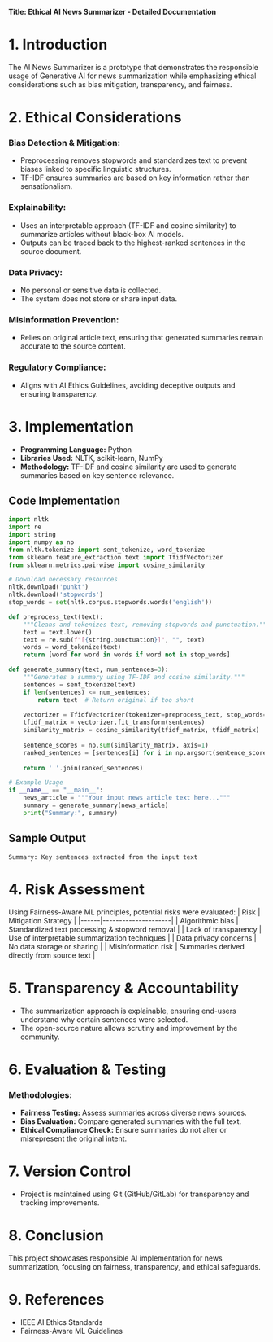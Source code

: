 **Title: Ethical AI News Summarizer - Detailed Documentation**

# 1. Introduction
The AI News Summarizer is a prototype that demonstrates the responsible usage of Generative AI for news summarization while emphasizing ethical considerations such as bias mitigation, transparency, and fairness.

# 2. Ethical Considerations
### **Bias Detection & Mitigation:**
- Preprocessing removes stopwords and standardizes text to prevent biases linked to specific linguistic structures.
- TF-IDF ensures summaries are based on key information rather than sensationalism.

### **Explainability:**
- Uses an interpretable approach (TF-IDF and cosine similarity) to summarize articles without black-box AI models.
- Outputs can be traced back to the highest-ranked sentences in the source document.

### **Data Privacy:**
- No personal or sensitive data is collected.
- The system does not store or share input data.

### **Misinformation Prevention:**
- Relies on original article text, ensuring that generated summaries remain accurate to the source content.

### **Regulatory Compliance:**
- Aligns with AI Ethics Guidelines, avoiding deceptive outputs and ensuring transparency.

# 3. Implementation
- **Programming Language:** Python
- **Libraries Used:** NLTK, scikit-learn, NumPy
- **Methodology:** TF-IDF and cosine similarity are used to generate summaries based on key sentence relevance.

## **Code Implementation**
```python
import nltk
import re
import string
import numpy as np
from nltk.tokenize import sent_tokenize, word_tokenize
from sklearn.feature_extraction.text import TfidfVectorizer
from sklearn.metrics.pairwise import cosine_similarity

# Download necessary resources
nltk.download('punkt')
nltk.download('stopwords')
stop_words = set(nltk.corpus.stopwords.words('english'))

def preprocess_text(text):
    """Cleans and tokenizes text, removing stopwords and punctuation."""
    text = text.lower()
    text = re.sub(f"[{string.punctuation}]", "", text)
    words = word_tokenize(text)
    return [word for word in words if word not in stop_words]

def generate_summary(text, num_sentences=3):
    """Generates a summary using TF-IDF and cosine similarity."""
    sentences = sent_tokenize(text)
    if len(sentences) <= num_sentences:
        return text  # Return original if too short
    
    vectorizer = TfidfVectorizer(tokenizer=preprocess_text, stop_words='english')
    tfidf_matrix = vectorizer.fit_transform(sentences)
    similarity_matrix = cosine_similarity(tfidf_matrix, tfidf_matrix)
    
    sentence_scores = np.sum(similarity_matrix, axis=1)
    ranked_sentences = [sentences[i] for i in np.argsort(sentence_scores)[-num_sentences:]]
    
    return ' '.join(ranked_sentences)

# Example Usage
if __name__ == "__main__":
    news_article = """Your input news article text here..."""
    summary = generate_summary(news_article)
    print("Summary:", summary)
```

## **Sample Output**
```plaintext
Summary: Key sentences extracted from the input text
```

# 4. Risk Assessment
Using Fairness-Aware ML principles, potential risks were evaluated:
| Risk | Mitigation Strategy |
|------|---------------------|
| Algorithmic bias | Standardized text processing & stopword removal |
| Lack of transparency | Use of interpretable summarization techniques |
| Data privacy concerns | No data storage or sharing |
| Misinformation risk | Summaries derived directly from source text |

# 5. Transparency & Accountability
- The summarization approach is explainable, ensuring end-users understand why certain sentences were selected.
- The open-source nature allows scrutiny and improvement by the community.

# 6. Evaluation & Testing
### **Methodologies:**
- **Fairness Testing:** Assess summaries across diverse news sources.
- **Bias Evaluation:** Compare generated summaries with the full text.
- **Ethical Compliance Check:** Ensure summaries do not alter or misrepresent the original intent.

# 7. Version Control
- Project is maintained using Git (GitHub/GitLab) for transparency and tracking improvements.

# 8. Conclusion
This project showcases responsible AI implementation for news summarization, focusing on fairness, transparency, and ethical safeguards.

# 9. References
- IEEE AI Ethics Standards
- Fairness-Aware ML Guidelines

